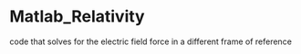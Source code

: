 # Matlab_Relativity
code that solves for the electric field force in a different frame of reference
